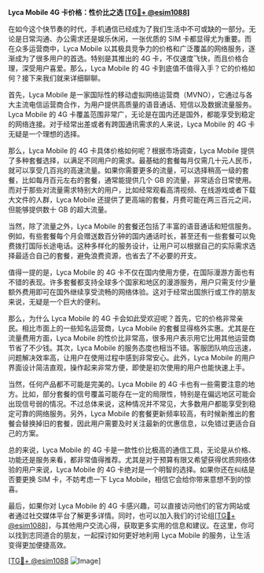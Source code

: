 **Lyca Mobile 4G 卡价格：性价比之选 [[TG💪+ @esim1088](https://t.me/s/esim1088)]**

在如今这个快节奏的时代，手机通信已经成为了我们生活中不可或缺的一部分。无论是日常沟通、办公需求还是娱乐休闲，一张优质的 SIM 卡都显得尤为重要。而在众多运营商中，Lyca Mobile 以其极具竞争力的价格和广泛覆盖的网络服务，逐渐成为了很多用户的首选。特别是其推出的 4G 卡，不仅速度飞快，而且价格合理，深受用户喜爱。那么，Lyca Mobile 的 4G 卡到底值不值得入手？它的价格如何？接下来我们就来详细聊聊。

首先，Lyca Mobile 是一家国际性的移动虚拟网络运营商（MVNO），它通过与各大主流电信运营商合作，为用户提供高质量的语音通话、短信以及数据流量服务。Lyca Mobile 的 4G 卡覆盖范围非常广，无论是在国内还是国外，都能享受到稳定的网络连接。对于经常出差或者有跨国通讯需求的人来说，Lyca Mobile 的 4G 卡无疑是一个理想的选择。

那么，Lyca Mobile 的 4G 卡具体价格如何呢？根据市场调查，Lyca Mobile 提供了多种套餐选择，以满足不同用户的需求。最基础的套餐每月仅需几十元人民币，就可以享受几百兆的高速流量。如果你需要更多的流量，可以选择稍高一级的套餐，比如每月百元左右的套餐，通常能提供几个 GB 的流量，非常适合日常使用。而对于那些对流量需求特别大的用户，比如经常观看高清视频、在线游戏或者下载大文件的人群，Lyca Mobile 还提供了更高端的套餐，月费可能在两三百元之间，但能够提供数十 GB 的超大流量。

当然，除了流量之外，Lyca Mobile 的套餐还包括了丰富的语音通话和短信服务。例如，有些套餐每个月会赠送数百分钟的国内通话时长，甚至还有一些套餐可以免费拨打国际长途电话。这种多样化的服务设计，让用户可以根据自己的实际需求选择最适合自己的套餐，避免浪费资源，也省去了不必要的开支。

值得一提的是，Lyca Mobile 的 4G 卡不仅在国内使用方便，在国际漫游方面也有不错的表现。许多套餐都支持全球多个国家和地区的漫游服务，用户只需支付少量额外费用即可在国外继续享受流畅的网络体验。这对于经常出国旅行或工作的朋友来说，无疑是一个巨大的便利。

那么，为什么 Lyca Mobile 的 4G 卡会如此受欢迎呢？首先，它的价格非常亲民。相比市面上的一些知名运营商，Lyca Mobile 的套餐显得格外实惠。尤其是在流量费用方面，Lyca Mobile 的性价比非常高，很多用户表示用它比用其他运营商节省了不少钱。其次，Lyca Mobile 的服务态度也相当不错。客服团队响应迅速，问题解决效率高，让用户在使用过程中感到非常安心。此外，Lyca Mobile 的用户界面设计简洁直观，操作起来非常方便，即使是初次使用的用户也能快速上手。

当然，任何产品都不可能是完美的。Lyca Mobile 的 4G 卡也有一些需要注意的地方。比如，部分套餐的信号覆盖可能存在一定的局限性，特别是在偏远地区可能会出现信号弱的情况。不过总体来说，这种情况并不常见，大多数用户都能享受到稳定可靠的网络服务。另外，Lyca Mobile 的套餐更新频率较高，有时候新推出的套餐会替换掉旧的套餐，因此用户需要及时关注最新的优惠信息，以免错过更适合自己的方案。

总的来说，Lyca Mobile 的 4G 卡是一款性价比极高的通信工具，无论是从价格、功能还是服务来看，都非常值得推荐。尤其是对于预算有限又希望获得优质网络体验的用户来说，Lyca Mobile 的 4G 卡绝对是一个明智的选择。如果你还在纠结是否要更换 SIM 卡，不妨考虑一下 Lyca Mobile，相信它会给你带来意想不到的惊喜。

最后，如果你对 Lyca Mobile 的 4G 卡感兴趣，可以直接访问他们的官方网站或者通过社交媒体平台了解更多详情。同时，也可以加入我们的讨论组[[TG💪+ @esim1088](https://t.me/s/esim1088)]，与其他用户交流心得，获取更多实用的信息和建议。在这里，你可以找到志同道合的朋友，一起探讨如何更好地利用 Lyca Mobile 的服务，让生活变得更加便捷高效。

[[TG💪+ @esim1088](https://t.me/s/esim1088) ![Image](https://i.postimg.cc/4NQfJmqS/Snipaste-2025-05-13-00-14-12.png)]